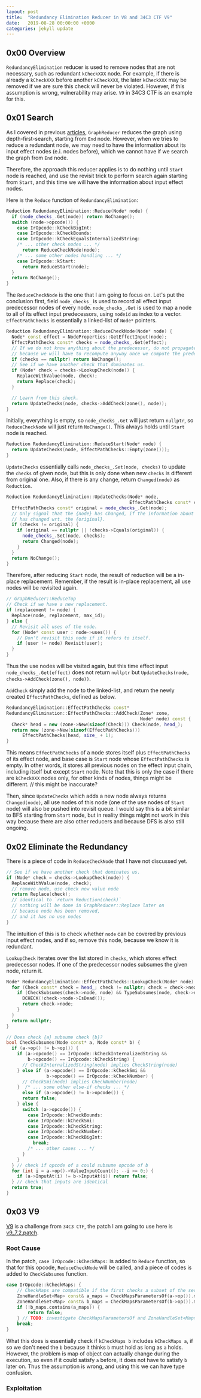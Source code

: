 ```yaml
---
layout: post
title:  "Redundancy Elimination Reducer in V8 and 34C3 CTF V9"
date:   2019-08-28 00:00:00 +0000
categories: jekyll update
---
```


## 0x00 Overview

`RedundancyElimination` reducer is used to remove nodes that are not necessary, such as redundant `kCheckXXX` node. For example, if there is already a `kCheckXXX` before another `kCheckXXX`, the later `kCheckXXX` may be removed if we are sure this check will never be violated. However, if this assumption is wrong, vulnerability may arise. `V9` in 34C3 CTF is an example for this.

## 0x01 Search

As I covered in previous [articles](https://mem2019.github.io/jekyll/update/2019/08/28/V8-GraphReducer-Notes.html), `GraphReducer` reduces the graph using depth-first-search, starting from `End` node. However, when we tries to reduce a redundant node, we may need to have the information about its input effect nodes (e.i. nodes before), which we cannot have if we search the graph from `End` node.

Therefore, the approach this reducer applies is to do nothing until `Start` node is reached, and use the revisit trick to perform search again starting from `Start`, and this time we will have the information about input effect nodes.

Here is the `Reduce` function of `RedundancyElimination`:

```c++
Reduction RedundancyElimination::Reduce(Node* node) {
  if (node_checks_.Get(node)) return NoChange();
  switch (node->opcode()) {
    case IrOpcode::kCheckBigInt:
    case IrOpcode::kCheckBounds:
    case IrOpcode::kCheckEqualsInternalizedString:
    /* ... other check nodes ... */
      return ReduceCheckNode(node);
    /* ... some other nodes handling ... */
    case IrOpcode::kStart:
      return ReduceStart(node);
  }
  return NoChange();
}
```

The `ReduceCheckNode` is the one that I am going to focus on. Let's put the conclusion first, field `node_checks_` is used to record all effect input predecessor nodes of every node. `node_checks_.Get` is used to map a node to all of its effect input predecessors, using `nodeid` as index to a vector. `EffectPathChecks` is essentially a linked-list of `Node*` pointers. 

```c++
Reduction RedundancyElimination::ReduceCheckNode(Node* node) {
  Node* const effect = NodeProperties::GetEffectInput(node);
  EffectPathChecks const* checks = node_checks_.Get(effect);
  // If we do not know anything about the predecessor, do not propagate just yet
  // because we will have to recompute anyway once we compute the predecessor.
  if (checks == nullptr) return NoChange();
  // See if we have another check that dominates us.
  if (Node* check = checks->LookupCheck(node)) {
    ReplaceWithValue(node, check);
    return Replace(check);
  }

  // Learn from this check.
  return UpdateChecks(node, checks->AddCheck(zone(), node));
}
```

Initially, everything is empty, so `node_checks_.Get` will just return `nullptr`, so `ReduceCheckNode` will just return `NoChange()`. This always holds until `Start` node is reached.

```c++
Reduction RedundancyElimination::ReduceStart(Node* node) {
  return UpdateChecks(node, EffectPathChecks::Empty(zone()));
}
```

`UpdateChecks` essentially calls `node_checks_.Set(node, checks)` to update the `checks` of given node, but this is only done when new `checks` is different from original one. Also, if there is any change, return `Changed(node)` as `Reduction`.

```c++
Reduction RedundancyElimination::UpdateChecks(Node* node,
                                              EffectPathChecks const* checks) {
  EffectPathChecks const* original = node_checks_.Get(node);
  // Only signal that the {node} has Changed, if the information about {checks}
  // has changed wrt. the {original}.
  if (checks != original) {
    if (original == nullptr || !checks->Equals(original)) {
      node_checks_.Set(node, checks);
      return Changed(node);
    }
  }
  return NoChange();
}
```

Therefore, after reducing `Start` node, the result of reduction will be a in-place replacement. Remember, if the result is in-place replacement, all use nodes will be revisited again.

```c++
// GraphReducer::ReduceTop
// Check if we have a new replacement.
if (replacement != node) {
  Replace(node, replacement, max_id);
} else {
  // Revisit all uses of the node.
  for (Node* const user : node->uses()) {
    // Don't revisit this node if it refers to itself.
    if (user != node) Revisit(user);
  }
}
```

Thus the use nodes will be visited again, but this time effect input `node_checks_.Get(effect)` does not return `nullptr` but `UpdateChecks(node, checks->AddCheck(zone(), node))`. 

`AddCheck` simply add the node to the linked-list, and return the newly created `EffectPathChecks`, defined as below.

```c++
RedundancyElimination::EffectPathChecks const*
RedundancyElimination::EffectPathChecks::AddCheck(Zone* zone,
                                                  Node* node) const {
  Check* head = new (zone->New(sizeof(Check))) Check(node, head_);
  return new (zone->New(sizeof(EffectPathChecks)))
      EffectPathChecks(head, size_ + 1);
}
```

This means `EffectPathChecks` of a node stores itself plus `EffectPathChecks` of its effect node, and base case is `Start` node whose `EffectPathChecks` is empty. In other words, it stores all previous nodes on the effect input chain, including itself but except `Start` node. Note that this is only the case if there are `kCheckXXX` nodes only, for other kinds of nodes, things might be different. // this might be inaccurate?

Then, since `UpdateChecks` which adds a new node always returns `Changed(node)`, all use nodes of this node (one of the use nodes of `Start` node) will also be pushed into revisit queue. I would say this is a bit similar to BFS starting from `Start` node, but in reality things might not work in this way because there are also other reducers and because DFS is also still ongoing.

## 0x02 Eliminate the Redundancy

There is a piece of code in `ReduceCheckNode` that I have not discussed yet.

```c++
// See if we have another check that dominates us.
if (Node* check = checks->LookupCheck(node)) {
  ReplaceWithValue(node, check); 
  // remove node, use check new value node
  return Replace(check);
  // identical to `return Reduction(check)`
  // nothing will be done in GraphReducer::Replace later on
  // because node has been removed,
  // and it has no use nodes
}
```

The intuition of this is to check whether `node` can be covered by previous input effect nodes, and if so, remove this node, because we know it is redundant.

`LookupCheck` iterates over the list stored in `checks`, which stores effect predecessor nodes. If one of the predecessor nodes subsumes the given node, return it.

```c++
Node* RedundancyElimination::EffectPathChecks::LookupCheck(Node* node) const {
  for (Check const* check = head_; check != nullptr; check = check->next) {
    if (CheckSubsumes(check->node, node) && TypeSubsumes(node, check->node)) {
      DCHECK(!check->node->IsDead());
      return check->node;
    }
  }
  return nullptr;
}

// Does check {a} subsume check {b}?
bool CheckSubsumes(Node const* a, Node const* b) {
  if (a->op() != b->op()) {
    if (a->opcode() == IrOpcode::kCheckInternalizedString &&
        b->opcode() == IrOpcode::kCheckString) {
      // CheckInternalizedString(node) implies CheckString(node)
    } else if (a->opcode() == IrOpcode::kCheckSmi &&
               b->opcode() == IrOpcode::kCheckNumber) {
      // CheckSmi(node) implies CheckNumber(node)
    }  /* ... some other else-if checks ... */
      else if (a->opcode() != b->opcode()) {
      return false;
    } else {
      switch (a->opcode()) {
        case IrOpcode::kCheckBounds:
        case IrOpcode::kCheckSmi:
        case IrOpcode::kCheckString:
        case IrOpcode::kCheckNumber:
        case IrOpcode::kCheckBigInt:
          break;
        /* ... other cases ... */
      }
    }
  } // check if opcode of a could subsume opcode of b
  for (int i = a->op()->ValueInputCount(); --i >= 0;) {
    if (a->InputAt(i) != b->InputAt(i)) return false;
  } // check that inputs are identical
  return true;
}
```

## 0x03 V9

[V9](https://github.com/saelo/v9) is a challenge from `34C3 CTF`, the patch I am going to use here is [v9_7.2.patch](https://github.com/saelo/v9/blob/master/v9_7.2.patch). 

### Root Cause

In the patch, `case IrOpcode::kCheckMaps:` is added to `Reduce` function, so that for this opcode, `ReduceCheckNode` will be called, and a piece of codes is added to `CheckSubsumes` function.

```c++
case IrOpcode::kCheckMaps: {
    // CheckMaps are compatible if the first checks a subset of the second.
    ZoneHandleSet<Map> const& a_maps = CheckMapsParametersOf(a->op()).maps();
    ZoneHandleSet<Map> const& b_maps = CheckMapsParametersOf(b->op()).maps();
    if (!b_maps.contains(a_maps)) {
        return false;
    } // TODO: investigate CheckMapsParametersOf and ZoneHandleSet<Map>
    break;
}
```

What this does is essentially check if `kCheckMaps b` includes `kCheckMaps a`, if so we don't need the `b` because it thinks `b` must hold as long as `a` holds. However, the problem is map of object can actually change during the execution, so even if it could satisfy `a` before, it does not have to satisfy `b` later on. Thus the assumption is wrong, and using this we can have type confusion.

### Exploitation

